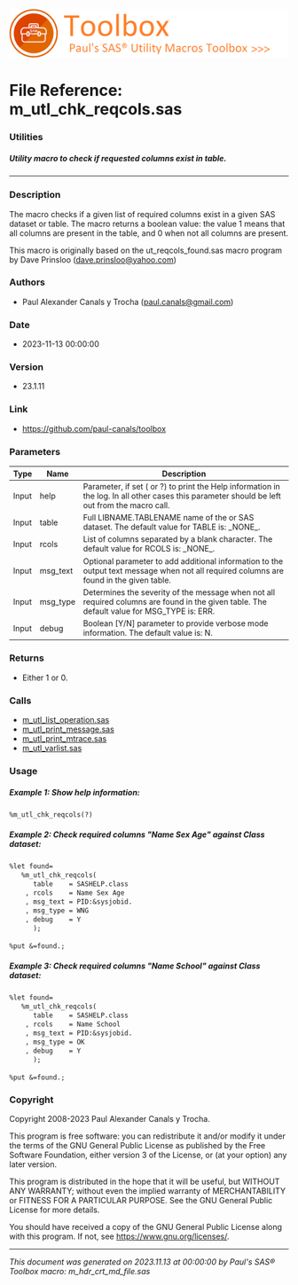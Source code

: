 ![../../misc/images/doc_header.png](../../misc/images/doc_header.png)
# 
# File Reference: m_utl_chk_reqcols.sas

### Utilities

##### Utility macro to check if requested columns exist in table.

***

### Description
The macro checks if a given list of required columns exist in a given SAS dataset or table. The macro returns a boolean value: the value 1 means that all columns are present in the table, and 0 when not all columns are present.

 This macro is originally based on the ut_reqcols_found.sas macro program by Dave Prinsloo (dave.prinsloo@yahoo.com)



### Authors
* Paul Alexander Canals y Trocha (paul.canals@gmail.com)

### Date
* 2023-11-13 00:00:00

### Version
* 23.1.11

### Link
* https://github.com/paul-canals/toolbox

### Parameters
| Type | Name | Description |
| ---- | ---- | ----------- |
| Input | help | Parameter, if set ( or ?) to print the Help information in the log. In all other cases this parameter should be left out from the macro call. |
| Input | table | Full LIBNAME.TABLENAME name of the or SAS dataset. The default value for TABLE is: \_NONE\_. |
| Input | rcols | List of columns separated by a blank character. The default value for RCOLS is: \_NONE\_. |
| Input | msg_text | Optional parameter to add additional information to the output text message when not all required columns are found in the given table. |
| Input | msg_type | Determines the severity of the message when not all required columns are found in the given table. The default value for MSG_TYPE is: ERR. |
| Input | debug | Boolean [Y/N] parameter to provide verbose mode information. The default value is: N. |

### Returns
* Either 1 or 0.

### Calls
* [m_utl_list_operation.sas](m_utl_list_operation.md)
* [m_utl_print_message.sas](m_utl_print_message.md)
* [m_utl_print_mtrace.sas](m_utl_print_mtrace.md)
* [m_utl_varlist.sas](m_utl_varlist.md)

### Usage

##### Example 1: Show help information:
```sas
%m_utl_chk_reqcols(?)
```

##### Example 2: Check required columns "Name Sex Age" against Class dataset:
```sas
%let found=
   %m_utl_chk_reqcols(
      table    = SASHELP.class
    , rcols    = Name Sex Age
    , msg_text = PID:&sysjobid.
    , msg_type = WNG
    , debug    = Y
      );

%put &=found.;

```

##### Example 3: Check required columns "Name School" against Class dataset:
```sas
%let found=
   %m_utl_chk_reqcols(
      table    = SASHELP.class
    , rcols    = Name School
    , msg_text = PID:&sysjobid.
    , msg_type = OK
    , debug    = Y
      );

%put &=found.;

```

### Copyright
Copyright 2008-2023 Paul Alexander Canals y Trocha. 
 
This program is free software: you can redistribute it and/or modify 
it under the terms of the GNU General Public License as published by 
the Free Software Foundation, either version 3 of the License, or 
(at your option) any later version. 
 
This program is distributed in the hope that it will be useful, 
but WITHOUT ANY WARRANTY; without even the implied warranty of 
MERCHANTABILITY or FITNESS FOR A PARTICULAR PURPOSE. See the 
GNU General Public License for more details. 
 
You should have received a copy of the GNU General Public License 
along with this program. If not, see <https://www.gnu.org/licenses/>. 


***
*This document was generated on 2023.11.13 at 00:00:00 by Paul's SAS&reg; Toolbox macro: m_hdr_crt_md_file.sas*
